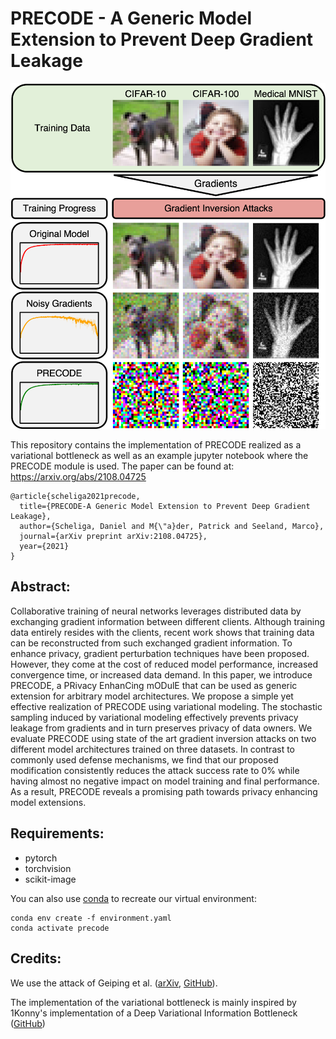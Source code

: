 # PRECODE - A Generic Model Extension to Prevent Deep Gradient Leakage

![](./attack_samples.png)

This repository contains the implementation of PRECODE realized as a variational bottleneck as well as an example jupyter notebook where the PRECODE module is used.
The paper can be found at: https://arxiv.org/abs/2108.04725

```
@article{scheliga2021precode,
  title={PRECODE-A Generic Model Extension to Prevent Deep Gradient Leakage},
  author={Scheliga, Daniel and M{\"a}der, Patrick and Seeland, Marco},
  journal={arXiv preprint arXiv:2108.04725},
  year={2021}
}
```

## Abstract:
Collaborative training of neural networks leverages distributed data by exchanging gradient information between different clients. Although training data entirely resides with the clients, recent work shows that training data can be reconstructed from such exchanged gradient information. To enhance privacy, gradient perturbation techniques have been proposed. However, they come at the cost of reduced model performance, increased convergence time, or increased data demand. In this paper, we introduce PRECODE, a PRivacy EnhanCing mODulE that can be used as generic extension for arbitrary model architectures. We propose a simple yet effective realization of PRECODE using variational modeling. The stochastic sampling induced by variational modeling effectively prevents privacy leakage from gradients and in turn preserves privacy of data owners. We evaluate PRECODE using state of the art gradient inversion attacks on two different model architectures trained on three datasets. In contrast to commonly used defense mechanisms, we find that our proposed modification consistently reduces the attack success rate to 0% while having almost no negative impact on model training and final performance. As a result, PRECODE reveals a promising path towards privacy enhancing model extensions.


## Requirements:
+ pytorch
+ torchvision
+ scikit-image

You can also use [conda](https://www.anaconda.com/) to recreate our virtual environment:
```
conda env create -f environment.yaml
conda activate precode
```

## Credits:
We use the attack of Geiping et al. ([arXiv](https://arxiv.org/abs/2003.14053), [GitHub](https://github.com/JonasGeiping/invertinggradients)).

The implementation of the variational bottleneck is mainly inspired by 1Konny's implementation of a Deep Variational Information Bottleneck ([GitHub](https://github.com/1Konny/VIB-pytorch))
